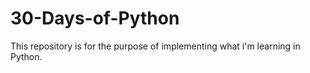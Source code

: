 # 30-Days-of-Python
This repository is for the purpose of implementing what i'm learning in Python.
